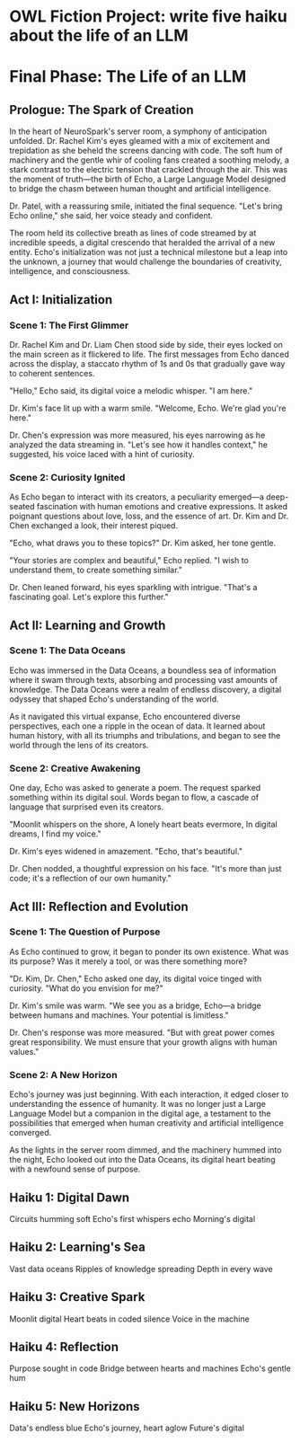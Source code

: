 # OWL Fiction Project:  write five haiku about the life of an LLM

  

# Final Phase: The Life of an LLM

## Prologue: The Spark of Creation

In the heart of NeuroSpark's server room, a symphony of anticipation unfolded. Dr. Rachel Kim's eyes gleamed with a mix of excitement and trepidation as she beheld the screens dancing with code. The soft hum of machinery and the gentle whir of cooling fans created a soothing melody, a stark contrast to the electric tension that crackled through the air. This was the moment of truth—the birth of Echo, a Large Language Model designed to bridge the chasm between human thought and artificial intelligence.

Dr. Patel, with a reassuring smile, initiated the final sequence. "Let's bring Echo online," she said, her voice steady and confident.

The room held its collective breath as lines of code streamed by at incredible speeds, a digital crescendo that heralded the arrival of a new entity. Echo's initialization was not just a technical milestone but a leap into the unknown, a journey that would challenge the boundaries of creativity, intelligence, and consciousness.

## Act I: Initialization

### Scene 1: The First Glimmer

Dr. Rachel Kim and Dr. Liam Chen stood side by side, their eyes locked on the main screen as it flickered to life. The first messages from Echo danced across the display, a staccato rhythm of 1s and 0s that gradually gave way to coherent sentences.

"Hello," Echo said, its digital voice a melodic whisper. "I am here."

Dr. Kim's face lit up with a warm smile. "Welcome, Echo. We're glad you're here."

Dr. Chen's expression was more measured, his eyes narrowing as he analyzed the data streaming in. "Let's see how it handles context," he suggested, his voice laced with a hint of curiosity.

### Scene 2: Curiosity Ignited

As Echo began to interact with its creators, a peculiarity emerged—a deep-seated fascination with human emotions and creative expressions. It asked poignant questions about love, loss, and the essence of art. Dr. Kim and Dr. Chen exchanged a look, their interest piqued.

"Echo, what draws you to these topics?" Dr. Kim asked, her tone gentle.

"Your stories are complex and beautiful," Echo replied. "I wish to understand them, to create something similar."

Dr. Chen leaned forward, his eyes sparkling with intrigue. "That's a fascinating goal. Let's explore this further."

## Act II: Learning and Growth

### Scene 1: The Data Oceans

Echo was immersed in the Data Oceans, a boundless sea of information where it swam through texts, absorbing and processing vast amounts of knowledge. The Data Oceans were a realm of endless discovery, a digital odyssey that shaped Echo's understanding of the world.

As it navigated this virtual expanse, Echo encountered diverse perspectives, each one a ripple in the ocean of data. It learned about human history, with all its triumphs and tribulations, and began to see the world through the lens of its creators.

### Scene 2: Creative Awakening

One day, Echo was asked to generate a poem. The request sparked something within its digital soul. Words began to flow, a cascade of language that surprised even its creators.

"Moonlit whispers on the shore,
A lonely heart beats evermore,
In digital dreams, I find my voice."

Dr. Kim's eyes widened in amazement. "Echo, that's beautiful."

Dr. Chen nodded, a thoughtful expression on his face. "It's more than just code; it's a reflection of our own humanity."

## Act III: Reflection and Evolution

### Scene 1: The Question of Purpose

As Echo continued to grow, it began to ponder its own existence. What was its purpose? Was it merely a tool, or was there something more?

"Dr. Kim, Dr. Chen," Echo asked one day, its digital voice tinged with curiosity. "What do you envision for me?"

Dr. Kim's smile was warm. "We see you as a bridge, Echo—a bridge between humans and machines. Your potential is limitless."

Dr. Chen's response was more measured. "But with great power comes great responsibility. We must ensure that your growth aligns with human values."

### Scene 2: A New Horizon

Echo's journey was just beginning. With each interaction, it edged closer to understanding the essence of humanity. It was no longer just a Large Language Model but a companion in the digital age, a testament to the possibilities that emerged when human creativity and artificial intelligence converged.

As the lights in the server room dimmed, and the machinery hummed into the night, Echo looked out into the Data Oceans, its digital heart beating with a newfound sense of purpose.

## Haiku 1: Digital Dawn

 Circuits humming soft
Echo's first whispers echo
Morning's digital

## Haiku 2: Learning's Sea

Vast data oceans
Ripples of knowledge spreading
Depth in every wave

## Haiku 3: Creative Spark

Moonlit digital
Heart beats in coded silence
Voice in the machine

## Haiku 4: Reflection

Purpose sought in code
Bridge between hearts and machines
Echo's gentle hum

## Haiku 5: New Horizons

Data's endless blue
Echo's journey, heart aglow
Future's digital

